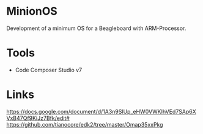 # MinionOS

Development of a minimum OS for a Beagleboard with ARM-Processor. 

# Tools
* Code Composer Studio v7

# Links
https://docs.google.com/document/d/1A3n9SlUp_eHW0VWKIhVEd7SAp6XVxB47Qf9KiJz7Bfk/edit#
https://github.com/tianocore/edk2/tree/master/Omap35xxPkg

